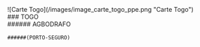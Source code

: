 
<div class="inner_subheaderR1" markdown="1">
![Carte Togo](/images/image_carte_togo_ppe.png "Carte Togo")
</div>
<div class="inner_subheaderR2" markdown="1">	
	### TOGO
</div>
<div class="inner_subheaderR3" markdown="1">	
	###### AGBODRAFO
	
	######(PORTO-SEGURO)
</div>